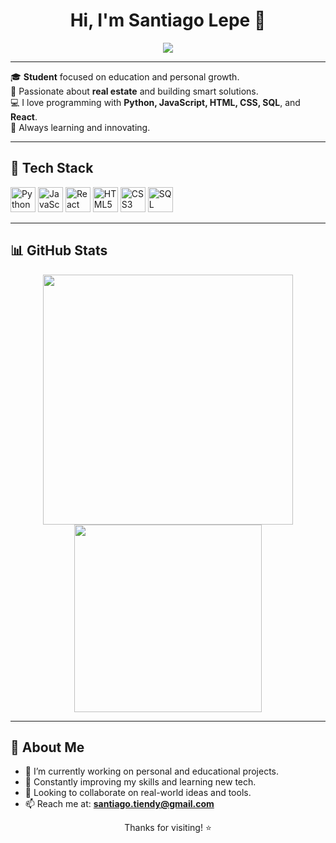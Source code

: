 <h1 align="center">Hi, I'm Santiago Lepe 👋</h1>

<p align="center">
  <img src="blob:https://web.whatsapp.com/3b0a248d-70e1-4276-a446-7210aa5f481e" />
</p>

---

🎓 **Student** focused on education and personal growth.  
🏡 Passionate about **real estate** and building smart solutions.  
💻 I love programming with **Python, JavaScript, HTML, CSS, SQL**, and **React**.  
🚀 Always learning and innovating.

---

## 🔧 Tech Stack
<p align="left">
  <img src="https://cdn.jsdelivr.net/gh/devicons/devicon/icons/python/python-original.svg" width="40" alt="Python"/>
  <img src="https://cdn.jsdelivr.net/gh/devicons/devicon/icons/javascript/javascript-original.svg" width="40" alt="JavaScript"/>
  <img src="https://cdn.jsdelivr.net/gh/devicons/devicon/icons/react/react-original.svg" width="40" alt="React"/>
  <img src="https://cdn.jsdelivr.net/gh/devicons/devicon/icons/html5/html5-original.svg" width="40" alt="HTML5"/>
  <img src="https://cdn.jsdelivr.net/gh/devicons/devicon/icons/css3/css3-original.svg" width="40" alt="CSS3"/>
  <img src="https://cdn.jsdelivr.net/gh/devicons/devicon/icons/mysql/mysql-original.svg" width="40" alt="SQL"/>
</p>

---

## 📊 GitHub Stats

<p align="center">
  <img src="https://github-readme-stats.vercel.app/api?username=sanepe&show_icons=true&theme=github_dark" width="400"/>
  <img src="https://github-readme-stats.vercel.app/api/top-langs/?username=sanepe&layout=compact&theme=github_dark" width="300"/>
</p>

---

## 🧠 About Me
- 🔭 I’m currently working on personal and educational projects.
- 🌱 Constantly improving my skills and learning new tech.
- 🤝 Looking to collaborate on real-world ideas and tools.
- 📫 Reach me at: **santiago.tiendy@gmail.com**


<p align="center">Thanks for visiting! ⭐</p>
